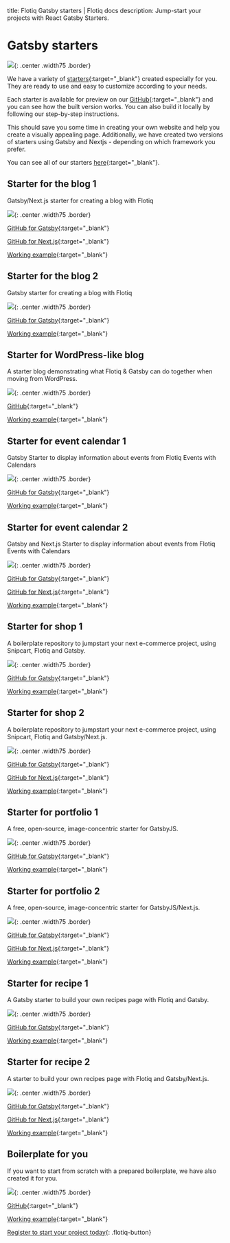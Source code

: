 title: Flotiq Gatsby starters | Flotiq docs
description: Jump-start your projects with React Gatsby Starters.

# Gatsby starters

![](images/gatsby/gatsby-starters.png){: .center .width75 .border}

We have a variety of [starters](https://flotiq.com/starters/){:target="_blank"} created especially for you. They are ready to use and easy to customize according to your needs.

Each starter is available for preview on our [GitHub](https://github.com/flotiq){:target="_blank"} and you can see how the built version works. You can also build it locally by following our step-by-step instructions.

This should save you some time in creating your own website and help you create a visually appealing page. Additionally, we have created two versions of starters using Gatsby and Nextjs - depending on which framework you prefer.

You can see all of our starters [here](https://flotiq.com/starters/){:target="_blank"}.
## Starter for the blog 1

Gatsby/Next.js starter for creating a blog with Flotiq

![](images/gatsby/flotiq-starter-blog-1.png){: .center .width75 .border}

[GitHub for Gatsby](https://github.com/flotiq/flotiq-gatsby-blog-1){:target="_blank"}

[GitHub for Next.js](https://github.com/flotiq/flotiq-nextjs-blog-1){:target="_blank"}

[Working example](https://flotiq-gatsby-blog-1.netlify.app){:target="_blank"}

## Starter for the blog 2

Gatsby starter for creating a blog with Flotiq

![](images/gatsby/flotiq-starter-blog-2.png){: .center .width75 .border}

[GitHub for Gatsby](https://github.com/flotiq/flotiq-gatsby-blog-2){:target="_blank"}

[Working example](https://flotiq-gatsby-blog-2.netlify.app){:target="_blank"}

## Starter for WordPress-like blog

A starter blog demonstrating what Flotiq & Gatsby can do together when moving from WordPress.

![](images/gatsby/flotiq-starter-blogposts-wordpress.png){: .center .width75 .border}

[GitHub](https://github.com/flotiq/gatsby-starter-wordpress-blog){:target="_blank"}

[Working example](https://flotiq-gatsby-starter-wordpress-blog.netlify.app/){:target="_blank"}

## Starter for event calendar 1

Gatsby Starter to display information about events from Flotiq Events with Calendars

![](images/gatsby/flotiq-starter-event-1.png){: .center .width75 .border}

[GitHub for Gatsby](https://github.com/flotiq/flotiq-gatsby-event-1){:target="_blank"}

[Working example](https://flotiq-gatsby-event-1.netlify.app){:target="_blank"}

## Starter for event calendar 2

Gatsby and Next.js Starter to display information about events from Flotiq Events with Calendars

![](images/gatsby/flotiq-starter-event-2.png){: .center .width75 .border}

[GitHub for Gatsby](https://github.com/flotiq/flotiq-gatsby-event-2){:target="_blank"}

[GitHub for Next.js](https://github.com/flotiq/flotiq-nextjs-event-2){:target="_blank"}

[Working example](https://flotiq-gatsby-event-2.netlify.app){:target="_blank"}

## Starter for shop 1

A boilerplate repository to jumpstart your next e-commerce project, using Snipcart, Flotiq and Gatsby.

![](images/gatsby/flotiq-starter-shop-1.png){: .center .width75 .border}

[GitHub for Gatsby](https://github.com/flotiq/flotiq-gatsby-shop-1){:target="_blank"}

[Working example](https://flotiq-gatsby-shop-1.netlify.app){:target="_blank"}

## Starter for shop 2

A boilerplate repository to jumpstart your next e-commerce project, using Snipcart, Flotiq and Gatsby/Next.js.

![](images/gatsby/flotiq-starter-shop-2.png){: .center .width75 .border}

[GitHub for Gatsby](https://github.com/flotiq/flotiq-gatsby-shop-2){:target="_blank"}

[GitHub for Next.js](https://github.com/flotiq/flotiq-nextjs-shop-2){:target="_blank"}

[Working example](https://flotiq-gatsby-shop-2.netlify.app){:target="_blank"}

## Starter for portfolio 1

A free, open-source, image-concentric starter for GatsbyJS.

![](images/gatsby/flotiq-starter-portfolio-1.png){: .center .width75 .border}

[GitHub for Gatsby](https://github.com/flotiq/flotiq-gatsby-portfolio-1){:target="_blank"}

[Working example](https://flotiq-gatsby-portfolio-1.netlify.app){:target="_blank"}

## Starter for portfolio 2

A free, open-source, image-concentric starter for GatsbyJS/Next.js.

![](images/gatsby/flotiq-starter-portfolio-2.png){: .center .width75 .border}

[GitHub for Gatsby](https://github.com/flotiq/flotiq-gatsby-portfolio-2){:target="_blank"}

[GitHub for Next.js](https://github.com/flotiq/flotiq-nextjs-portfolio-2){:target="_blank"}

[Working example](https://flotiq-gatsby-portfolio-2.netlify.app){:target="_blank"}

## Starter for recipe 1

A Gatsby starter to build your own recipes page with Flotiq and Gatsby.

![](images/gatsby/flotiq-starter-recipe-1.png){: .center .width75 .border}

[GitHub for Gatsby](https://github.com/flotiq/flotiq-gatsby-recipe-1){:target="_blank"}

[Working example](https://flotiq-gatsby-recipe-1.netlify.app){:target="_blank"}

## Starter for recipe 2

A starter to build your own recipes page with Flotiq and Gatsby/Next.js.

![](images/gatsby/flotiq-starter-recipe-2.png){: .center .width75 .border}

[GitHub for Gatsby](https://github.com/flotiq/flotiq-gatsby-recipe-2){:target="_blank"}

[GitHub for Next.js](https://github.com/flotiq/flotiq-nextjs-recipe-2){:target="_blank"}

[Working example](https://flotiq-gatsby-recipe-2.netlify.app){:target="_blank"}

## Boilerplate for you 

If you want to start from scratch with a prepared boilerplate, we have also created it for you.

![](images/gatsby/flotiq-starter-boilerplate.png){: .center .width75 .border}

[GitHub](https://github.com/flotiq/flotiq-starter-boilerplate){:target="_blank"}

[Working example](https://gatsby-starter-boilerplate.netlify.app){:target="_blank"}

[Register to start your project today](https://editor.flotiq.com/register.html){: .flotiq-button}

